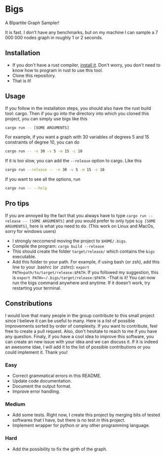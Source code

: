 # Bigs

A BIpartite Graph Sampler!

It is fast. I don't have any benchmarks, but on my machine I can sample a 7 000 000 nodes graph in roughly 1 or 2 seconds.

## Installation

- If you don't have a rust compiler, [install it](https://www.rust-lang.org/tools/install). Don't worry, you don't need to know 
how to program in rust to use this tool.
- Clone this repository.
- That is it!

## Usage

If you follow in the installation steps, you should also have the rust build tool: cargo.
Then if you go into the directory into which you cloned this project, you can simply use bigs like this
```bash
cargo run -- [SOME ARGUMENTS]
```

For example, if you want a graph with 30 variables of degrees 5 and 15 constraints of degree 10, you can do
```bash
cargo run -- -n 30 -v 5 -m 15 -c 10 
```

If it is too slow, you can add the `--release` option to cargo. Like this
```bash
cargo run --release -- -n 30 -v 5 -m 15 -c 10 
```

If you want to see all the options, run
```bash
cargo run -- --help
```

## Pro tips

If you are annoyed by the fact that you always have to type `cargo run --release -- [SOME ARGUMENTS]`
and you would prefer to only type `big [SOME ARGUMENTS]`, here is what you need to do. (This work on Linux and MacOs, sorry for windows users)

- I strongly reccomend moving the project to `$HOME/.bigs`.
- Compile the program: `cargo build --release`
- This should create the folder `target/release/` which contains the `bigs` executable.
- Add this folder to your path. For example, if using bash (or zsh),
add this line to your .bashrc (or .zshrc): `export PATH=path/to/target/release:$PATH`.
If you followed my suggestion, this is `export PATH=~/.bigs/target/release:$PATH`.
-That is it! You can now run the bigs command anywhere and anytime. If it doesn't work, try 
restarting your terminal.

## Constributions

I would love that many people in the group contribute to this small project since I believe it can be useful to many.
Here is a list of possible improvements sorted by order of complexity. If you want to contribute, feel free to create a pull request.
Also, don't hesitate to reach to me if you have any question. Finaly, if you have a cool idea to improve this software, you can create an new issue with 
your idea and we can discuss it. If it is indeed an awesome idae, I will add it to the list of possible contributions or you could implement it.
Thank you!

### Easy
- Correct grammatical errors in this README.
- Update code documentation.
- Document the output format.
- Improve error handling.

### Medium
- Add some tests. Right now, I create this project by merging bits of tested softwares that I have, but there is no test in this project.
- Implement wrapper for python or any other programming language. 

### Hard
- Add the possibility to fix the girth of the graph.
